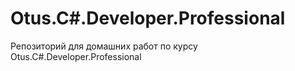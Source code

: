 # Otus.C#.Developer.Professional
Репозиторий для домашних работ по курсу Otus.C#.Developer.Professional

